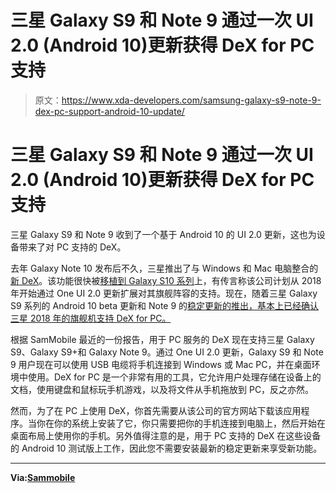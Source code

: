 # 三星 Galaxy S9 和 Note 9 通过一次 UI 2.0 (Android 10)更新获得 DeX for PC 支持

> 原文：<https://www.xda-developers.com/samsung-galaxy-s9-note-9-dex-pc-support-android-10-update/>

# 三星 Galaxy S9 和 Note 9 通过一次 UI 2.0 (Android 10)更新获得 DeX for PC 支持

三星 Galaxy S9 和 Note 9 收到了一个基于 Android 10 的 UI 2.0 更新，这也为设备带来了对 PC 支持的 DeX。

去年 Galaxy Note 10 发布后不久，三星推出了与 Windows 和 Mac 电脑整合的[新 DeX](https://www.xda-developers.com/galaxy-note-10-samsung-dex-windows-mac-pc/)。该功能很快被[移植到 Galaxy S10 系列](https://www.xda-developers.com/samsung-galaxy-s10-new-camera-dex-features/)上，有传言称该公司计划从 2018 年开始通过 One UI 2.0 更新扩展对其旗舰阵容的支持。现在，随着三星 Galaxy S9 系列的 Android 10 beta 更新和 Note 9 的[稳定更新的推出，基本上已经确认三星 2018 年的旗舰机支持 DeX for PC。](https://www.xda-developers.com/samsung-galaxy-note-9-stable-android-10-one-ui-2/)

根据 SamMobile 最近的一份报告，用于 PC 服务的 DeX 现在支持三星 Galaxy S9、Galaxy S9+和 Galaxy Note 9。通过 One UI 2.0 更新，Galaxy S9 和 Note 9 用户现在可以使用 USB 电缆将手机连接到 Windows 或 Mac PC，并在桌面环境中使用。DeX for PC 是一个非常有用的工具，它允许用户处理存储在设备上的文档，使用键盘和鼠标玩手机游戏，以及将文件从手机拖放到 PC，反之亦然。

然而，为了在 PC 上使用 DeX，你首先需要从该公司的官方网站下载该应用程序。当你在你的系统上安装了它，你只需要把你的手机连接到电脑上，然后开始在桌面布局上使用你的手机。另外值得注意的是，用于 PC 支持的 DeX 在这些设备的 Android 10 测试版上工作，因此您不需要安装最新的稳定更新来享受新功能。

* * *

**Via:[Sammobile](https://www.sammobile.com/news/psa-samsung-dex-for-pc-works-with-galaxy-s9-and-note-9-on-android-10/)**